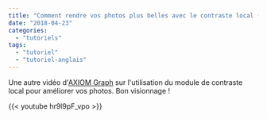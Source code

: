 ```yaml
---
title: "Comment rendre vos photos plus belles avec le contraste local (clarté)"
date: "2018-04-23"
categories: 
  - "tutoriels"
tags: 
  - "tutoriel"
  - "tutoriel-anglais"
---
```


Une autre vidéo d'[AXIOM Graph](https://www.youtube.com/channel/UC7VJcWHbJXZXghUXoHEp9aQ) sur l'utilisation du module de contraste local pour améliorer vos photos. Bon visionnage !

{{< youtube hr9l9pF_vpo >}}
